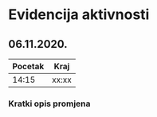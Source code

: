 # Evidencija aktivnosti

## 06.11.2020.
Pocetak | Kraj
------- | ----
14:15   | xx:xx
### Kratki opis promjena
